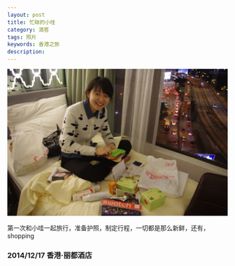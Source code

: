 ```yaml
---
layout: post
title: 忙碌的小哇
category: 滴答
tags: 照片
keywords: 香港之旅
description: 
---
```


![22](/public/img/love/22.JPG)

  第一次和小哇一起旅行，准备护照，制定行程，一切都是那么新鲜，还有，shopping

### 2014/12/17 香港·丽都酒店